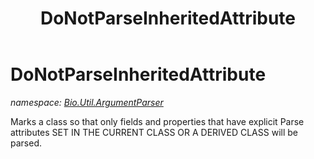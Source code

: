 ﻿---
title: DoNotParseInheritedAttribute
---

# DoNotParseInheritedAttribute
_namespace: [Bio.Util.ArgumentParser](N-Bio.Util.ArgumentParser.html)_

Marks a class so that only fields and properties that have explicit Parse attributes SET IN THE CURRENT CLASS OR A DERIVED CLASS will be parsed.




